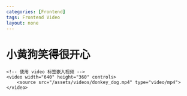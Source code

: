 ```yaml
---
categories: [Frontend]
tags: Frontend Video
layout: none
---
```


<head>
    <meta charset="UTF-8">
    <meta name="viewport" content="width=device-width, initial-scale=1.0">
    <title>小毛驴&小黄狗</title>
</head>
<body>
    <h1>小黄狗笑得很开心</h1>

    <!-- 使用 video 标签嵌入视频 -->
    <video width="640" height="360" controls>
        <source src="/assets/videos/donkey_dog.mp4" type="video/mp4">
    </video>


</body>
